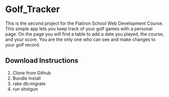 # Golf_Tracker

This is the second project for the Flatiron School Web Development Course. This simple app lets you keep track of your golf games with a personal page. On the page you will find a table to add a date you played, the course, and your score. You are the only one who can see and make changes to your golf record. 

## Download Instructions

1. Clone from Github
2. Bundle Install 
3. rake db:migrate 
4. run shotgun 
